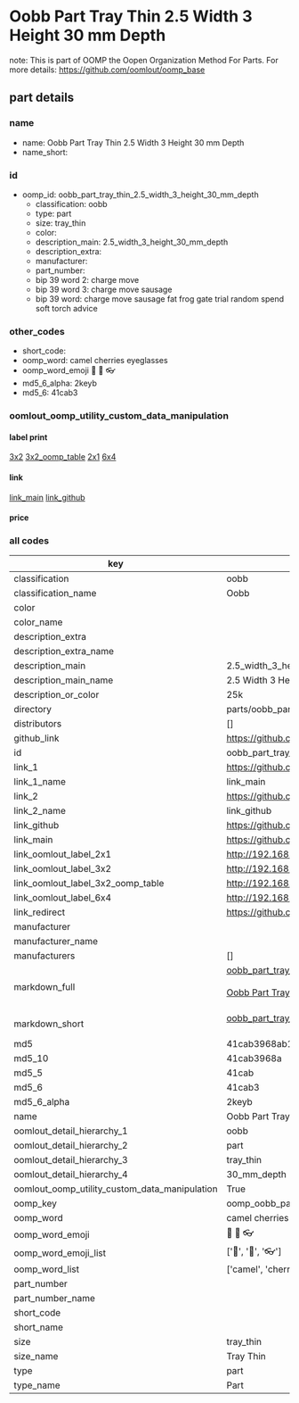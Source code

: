 # Oobb Part Tray Thin 2.5 Width 3 Height 30 mm Depth  

note: This is part of OOMP the Oopen Organization Method For Parts. For more details: https://github.com/oomlout/oomp_base

##  part details
  







### name
* name: Oobb Part Tray Thin 2.5 Width 3 Height 30 mm Depth
* name_short: 
### id
* oomp_id: oobb_part_tray_thin_2.5_width_3_height_30_mm_depth
  * classification: oobb
  * type: part
  * size: tray_thin
  * color: 
  * description_main: 2.5_width_3_height_30_mm_depth
  * description_extra: 
  * manufacturer: 
  * part_number: 
  * bip 39 word 2: charge move
  * bip 39 word 3: charge move sausage
  * bip 39 word: charge move sausage fat frog gate trial random spend soft torch advice

### other_codes
* short_code: 
* oomp_word: camel cherries eyeglasses
* oomp_word_emoji :camel: :cherries: :eyeglasses:
* md5_6_alpha: 2keyb
* md5_6: 41cab3






### oomlout_oomp_utility_custom_data_manipulation
#### label print
[3x2](http://192.168.1.245:1112/?label=oomp%202keyb)
[3x2_oomp_table](http://192.168.1.108:1112/?label=oomp%202keyb)
[2x1](http://192.168.1.242:1112/?label=oomp%202keyb)
[6x4](http://192.168.1.55:1112/?label=oomp%202keyb)    

#### link

[link_main](https://github.com/oomlout/oomlout_oomp_version_1_messy/tree/main/parts/oobb_part_tray_thin_2.5_width_3_height_30_mm_depth) [link_github](https://github.com/oomlout/oomlout_oomp_version_1_messy/tree/main/parts/oobb_part_tray_thin_2.5_width_3_height_30_mm_depth)                             

#### price







### all codes 
| key | value |  
| --- | --- |  
| classification | oobb |  
| classification_name | Oobb |  
| color |  |  
| color_name |  |  
| description_extra |  |  
| description_extra_name |  |  
| description_main | 2.5_width_3_height_30_mm_depth |  
| description_main_name | 2.5 Width 3 Height 30 mm Depth |  
| description_or_color | 25k |  
| directory | parts/oobb_part_tray_thin_2.5_width_3_height_30_mm_depth |  
| distributors | [] |  
| github_link | https://github.com/oomlout/oomlout_oomp_part_src/tree/main/parts/oobb_part_tray_thin_2.5_width_3_height_30_mm_depth |  
| id | oobb_part_tray_thin_2.5_width_3_height_30_mm_depth |  
| link_1 | https://github.com/oomlout/oomlout_oomp_version_1_messy/tree/main/parts/oobb_part_tray_thin_2.5_width_3_height_30_mm_depth |  
| link_1_name | link_main |  
| link_2 | https://github.com/oomlout/oomlout_oomp_version_1_messy/tree/main/parts/oobb_part_tray_thin_2.5_width_3_height_30_mm_depth |  
| link_2_name | link_github |  
| link_github | https://github.com/oomlout/oomlout_oomp_version_1_messy/tree/main/parts/oobb_part_tray_thin_2.5_width_3_height_30_mm_depth |  
| link_main | https://github.com/oomlout/oomlout_oomp_version_1_messy/tree/main/parts/oobb_part_tray_thin_2.5_width_3_height_30_mm_depth |  
| link_oomlout_label_2x1 | http://192.168.1.242:1112/?label=oomp%202keyb |  
| link_oomlout_label_3x2 | http://192.168.1.245:1112/?label=oomp%202keyb |  
| link_oomlout_label_3x2_oomp_table | http://192.168.1.108:1112/?label=oomp%202keyb |  
| link_oomlout_label_6x4 | http://192.168.1.55:1112/?label=oomp%202keyb |  
| link_redirect | https://github.com/oomlout/oomlout_oomp_version_1_messy/tree/main/parts/oobb_part_tray_thin_2.5_width_3_height_30_mm_depth |  
| manufacturer |  |  
| manufacturer_name |  |  
| manufacturers | [] |  
| markdown_full | [oobb_part_tray_thin_2.5_width_3_height_30_mm_depth](none)<br>[](none)<br>[Oobb Part Tray Thin 2.5 Width 3 Height 30 Mm Depth](none)<br><br> |  
| markdown_short | [oobb_part_tray_thin_2.5_width_3_height_30_mm_depth](none)<br><br> |  
| md5 | 41cab3968ab1bd05812e95377f643134 |  
| md5_10 | 41cab3968a |  
| md5_5 | 41cab |  
| md5_6 | 41cab3 |  
| md5_6_alpha | 2keyb |  
| name | Oobb Part Tray Thin 2.5 Width 3 Height 30 mm Depth |  
| oomlout_detail_hierarchy_1 | oobb |  
| oomlout_detail_hierarchy_2 | part |  
| oomlout_detail_hierarchy_3 | tray_thin |  
| oomlout_detail_hierarchy_4 | 30_mm_depth |  
| oomlout_oomp_utility_custom_data_manipulation | True |  
| oomp_key | oomp_oobb_part_tray_thin_2.5_width_3_height_30_mm_depth |  
| oomp_word | camel cherries eyeglasses |  
| oomp_word_emoji | :camel: :cherries: :eyeglasses: |  
| oomp_word_emoji_list | [':camel:', ':cherries:', ':eyeglasses:'] |  
| oomp_word_list | ['camel', 'cherries', 'eyeglasses'] |  
| part_number |  |  
| part_number_name |  |  
| short_code |  |  
| short_name |  |  
| size | tray_thin |  
| size_name | Tray Thin |  
| type | part |  
| type_name | Part |  
